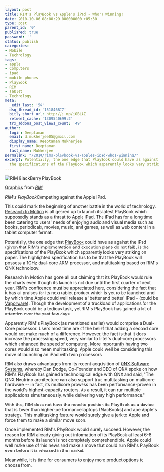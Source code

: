 ```yaml
---
layout: post
title: RIM's PlayBook vs Apple's iPad - Who's Winning!
date: 2010-10-06 08:00:29.000000000 +05:30
type: post
parent_id: '0'
published: true
password: ''
status: publish
categories:
- Mobile
- Technology
tags:
- apple
- Computers
- ipad
- mobile phones
- PlayBook
- RIM
- Tablet
- Technology
meta:
  _edit_last: '56'
  dsq_thread_id: '151846877'
  bitly_short_url: http://j.mp/iOBL4Z
  retweet_cache: '1309540699:2'
  trx_addons_post_views_count: '49'
author:
  login: Deeptaman
  email: d.mukherjee05@gmail.com
  display_name: Deeptaman Mukherjee
  first_name: Deeptaman
  last_name: Mukherjee
permalink: "/2010/rims-playbook-vs-apples-ipad-whos-winning/"
excerpt: Potentially, the one edge that PlayBook could have as against the iPad, is
  the specifications of the PlayBook which apparently looks very striking on paper.
---
```

<div class="figure"><img src="{{ site.baseurl }}/assets/2010/10/rim-blackberry-playbook.jpg" alt="RIM BlackBerry PlayBook" />
<p class="credit"><abbr class="type" title="Graphics">Graphics</abbr> from <cite><a href="http://www.rim.com/">RIM</a></cite></p>
<p class="caption"><em class="title">RIM's PlayBook</em>Competing against the Apple iPad.</p>
</div>
<p><!--more--></p>
<p>This could mark the beginning of another battle in the world of technology. <a href="http://www.rim.com/">Research In Motion</a> is all geared up to launch its latest PlayBook which supposedly stands as a threat to <a href="http://www.apple.com/ipad/">Apple iPad</a>. The iPad has for a long time been catering to users' needs of enjoying audio and visual media such as books, periodicals, movies, music, and games, as well as web content in a tablet computer format.</p>
<p>Potentially, the one edge that <a href="http://na.blackberry.com/">PlayBook</a> could have as against the iPad (given that RIM's implementation and execution plans do not fail), is the specifications of the PlayBook which apparently looks very striking on paper. The highlighted specification has to be that the PlayBook will possess a 1GHz dual-core ARM processor, and multitasking based on RIM's QNX technology.</p>
<p>Research In Motion has gone all out claiming that its PlayBook would rule the charts even though its launch is not due until the first quarter of next year. RIM's confidence must be appreciated here, considering the fact that it has all praises for its next tablet product which is yet to be launched and by which time Apple could well release a 'better and better' iPad - (could be <a href="http://www.olpcnews.com/laptops/xo-3/apple_ipad_olpc_vaporware.html">Vaporware</a>). Though the development of a truckload of applications for the PlayBook could be a tedious task, yet RIM's PlayBook has gained a lot of attention over the past few days. </p>
<p>Apparently RIM's PlayBook (as mentioned earlier) would comprise a Dual-Core processor. Users most time are of the belief that adding a second core would not make much of a difference. However, the fact is that it does increase the processing speed, very similar to Intel's dual-core processors which enhanced the speed of computing. More importantly having two cores would also mean multitasking. Apple could well be considering this move of launching an iPad with twin processors. </p>
<p>RIM also draws advantages from its recent acquisition of <a href="http://www.qnx.com/news/pr_4114_1.html">QNX Software Systems</a>, whereby Dan Dodge, Co-Founder and CEO of QNX spoke on how RIM's PlayBook has gained a technological edge with QNX and said, "The QNX Neutrino architecture can also support true multitasking on multicore hardware -- in fact, its multicore prowess has been performance-proven in the world's highest-capacity routers. As a result, it can run multiple applications simultaneously, while delivering very high performance."</p>
<p>With this, RIM does not have the need to position its PlayBook as a device that is lower than higher-performance laptops (MacBooks) and ape Apple's strategy. This multitasking feature would surely give a jerk to Apple and force them to make a similar move soon. </p>
<p>Once implemented RIM's PlayBook would surely succeed. However, the reason for RIM already giving out information of its PlayBook at least 6-8 months before its launch is not completely comprehendible. Apple could well make use of this news and make a move that could ruin RIM's PlayBook even before it is released in the market. </p>
<p>Meanwhile, it is time for consumers to enjoy more product options to choose from.</p>
